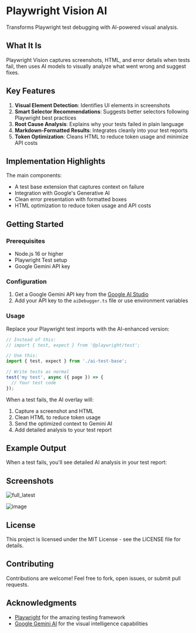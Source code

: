 # Playwright Vision AI

Transforms Playwright test debugging with AI-powered visual analysis.

## What It Is

Playwright Vision captures screenshots, HTML, and error details when tests fail, then uses AI models to visually analyze what went wrong and suggest fixes.

## Key Features

1. **Visual Element Detection**: Identifies UI elements in screenshots
2. **Smart Selector Recommendations**: Suggests better selectors following Playwright best practices
3. **Root Cause Analysis**: Explains why your tests failed in plain language
4. **Markdown-Formatted Results**: Integrates cleanly into your test reports
5. **Token Optimization**: Cleans HTML to reduce token usage and minimize API costs

## Implementation Highlights

The main components:
- A test base extension that captures context on failure
- Integration with Google's Generative AI
- Clean error presentation with formatted boxes
- HTML optimization to reduce token usage and API costs

## Getting Started

### Prerequisites

- Node.js 16 or higher
- Playwright Test setup
- Google Gemini API key

### Configuration

1. Get a Google Gemini API key from the [Google AI Studio](https://makersuite.google.com/)
2. Add your API key to the `aiDebugger.ts` file or use environment variables

### Usage

Replace your Playwright test imports with the AI-enhanced version:

```typescript
// Instead of this:
// import { test, expect } from '@playwright/test';

// Use this:
import { test, expect } from './ai-test-base';

// Write tests as normal
test('my test', async ({ page }) => {
  // Your test code
});
```

When a test fails, the AI overlay will:
1. Capture a screenshot and HTML
2. Clean HTML to reduce token usage
3. Send the optimized context to Gemini AI
4. Add detailed analysis to your test report

## Example Output

When a test fails, you'll see detailed AI analysis in your test report:

## Screenshots

![full_latest](https://github.com/user-attachments/assets/a1da4119-5631-46d4-8d15-d279f0ed3e04)

![image](https://github.com/user-attachments/assets/94daecc2-da56-4078-a537-49078f9663d6)

## License

This project is licensed under the MIT License - see the LICENSE file for details.

## Contributing

Contributions are welcome! Feel free to fork, open issues, or submit pull requests.

## Acknowledgments

- [Playwright](https://playwright.dev/) for the amazing testing framework
- [Google Gemini AI](https://deepmind.google/technologies/gemini/) for the visual intelligence capabilities
